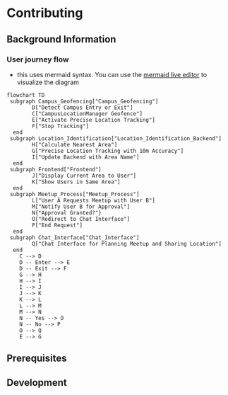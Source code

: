 # Contributing

## Background Information

### User journey flow

- this uses mermaid syntax. You can use the [mermaid live editor](https://mermaid.live/) to visualize the diagram

```mermaid
flowchart TD
 subgraph Campus_Geofencing["Campus_Geofencing"]
        D["Detect Campus Entry or Exit"]
        C["CampusLocationManager Geofence"]
        E["Activate Precise Location Tracking"]
        F["Stop Tracking"]
  end
 subgraph Location_Identification["Location_Identification_Backend"]
        H["Calculate Nearest Area"]
        G["Precise Location Tracking with 10m Accuracy"]
        I["Update Backend with Area Name"]
  end
 subgraph Frontend["Frontend"]
        J["Display Current Area to User"]
        K["Show Users in Same Area"]
  end
 subgraph Meetup_Process["Meetup_Process"]
        L["User A Requests Meetup with User B"]
        M["Notify User B for Approval"]
        N{"Approval Granted?"}
        O["Redirect to Chat Interface"]
        P["End Request"]
  end
 subgraph Chat_Interface["Chat_Interface"]
        Q["Chat Interface for Planning Meetup and Sharing Location"]
  end
    C --> D
    D -- Enter --> E
    D -- Exit --> F
    G --> H
    H --> I
    I --> J
    J --> K
    K --> L
    L --> M
    M --> N
    N -- Yes --> O
    N -- No --> P
    O --> Q
    E --> G
```

## Prerequisites

## Development
